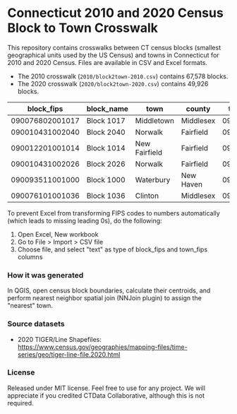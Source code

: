 # Connecticut 2010 and 2020 Census Block to Town Crosswalk

This repository contains crosswalks between CT census blocks (smallest geographical units used by the US Census) and towns in Connecticut for 2010 and 2020 Census. Files are available in CSV and Excel formats.

* The 2010 crosswalk (`2010/block2town-2010.csv`) contains 67,578 blocks.
* The 2020 crosswalk (`2020/block2town-2020.csv`) contains 49,926 blocks.

|block_fips|block_name|town|county|town_fips
|--|--|--|--|--|
|090076802001017|Block 1017|Middletown|Middlesex|0900747360
|090010431002040|Block 2040|Norwalk|Fairfield|0900156060
|090012201001014|Block 1014|New Fairfield|Fairfield|0900150860
|090010431002026|Block 2026|Norwalk|Fairfield|0900156060
|090093511001000|Block 1000|Waterbury|New Haven|0900980070
|090076101001036|Block 1036|Clinton|Middlesex|0900715350


To prevent Excel from transforming FIPS codes to numbers automatically
(which leads to missing leading 0s), do the following:

1. Open Excel, New workbook
1. Go to File > Import > CSV file
1. Choose file, and select "text" as type of block_fips and town_fips columns


### How it was generated
In QGIS, open census block boundaries, calculate their centroids, and perform nearest neighbor spatial join
(NNJoin plugin) to assign the "nearest" town.

### Source datasets
* 2020 TIGER/Line Shapefiles: https://www.census.gov/geographies/mapping-files/time-series/geo/tiger-line-file.2020.html

### License
Released under MIT license. Feel free to use for any project. We will appreciate if you credited CTData Collaborative, although this is not required.
